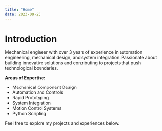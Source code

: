 ```yaml
---
title: "Home"
date: 2023-09-23
---
```


# Introduction

Mechanical engineer with over 3 years of experience in automation engineering, mechanical design, and system integration. Passionate about building innovative solutions and contributing to projects that push technological boundaries.

**Areas of Expertise:**

- Mechanical Component Design
- Automation and Controls
- Rapid Prototyping
- System Integration
- Motion Control Systems
- Python Scripting

Feel free to explore my projects and experiences below.
